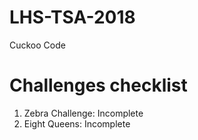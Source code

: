 # LHS-TSA-2018
Cuckoo Code

# Challenges checklist
1. Zebra Challenge: Incomplete
2. Eight Queens: Incomplete
